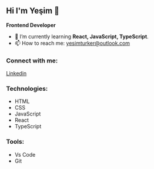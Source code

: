## Hi I'm Yeşim 👋 
**Frontend Developer**

<!--
**yesimcetintas/yesimcetintas** is a ✨ _special_ ✨ repository because its `README.md` (this file) appears on your GitHub profile.

Here are some ideas to get you started:

- 👯 I’m looking to collaborate on ...
- 🤔 I’m looking for help with ...
- 💬 Ask me about ...
- 🔭 I’m currently working on ...
- 😄 Pronouns: ...
- ⚡ Fun fact: ...

-->


- 🌱 I’m currently learning **React, JavaScript, TypeScript**.
- 📫 How to reach me: yesimturker@outlook.com

### Connect with me:
[Linkedin](https://www.linkedin.com/in/yesimcetintas/)

### Technologies:
* HTML
* CSS
* JavaScript
* React
* TypeScript

### Tools:
* Vs Code
* Git

